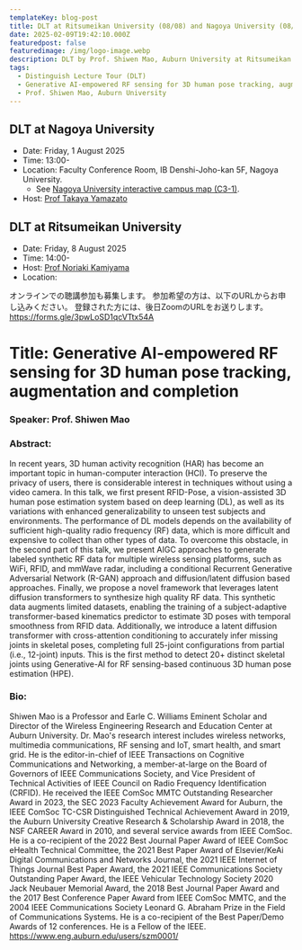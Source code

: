 ```yaml
---
templateKey: blog-post
title: DLT at Ritsumeikan University (08/08) and Nagoya University (08/01)
date: 2025-02-09T19:42:10.000Z
featuredpost: false
featuredimage: /img/logo-image.webp
description: DLT by Prof. Shiwen Mao, Auburn University at Ritsumeikan University and Nagoya University.
tags:
  - Distinguish Lecture Tour (DLT)
  - Generative AI-empowered RF sensing for 3D human pose tracking, augmentation and completion
  - Prof. Shiwen Mao, Auburn University
---
```


## DLT at Nagoya University
- Date: Friday, 1 August 2025
- Time: 13:00-
- Location: Faculty Conference Room, IB Denshi-Joho-kan 5F, Nagoya University.
  - See [Nagoya University interactive campus map (C3-1)](https://www.nagoya-u.ac.jp/extra/map/index.html).
- Host: [Prof Takaya Yamazato](/officers)

## DLT at Ritsumeikan University
- Date: Friday, 8 August 2025
- Time: 14:00-
- Host: [Prof Noriaki Kamiyama](/officers/)
- Location: 


オンラインでの聴講参加も募集します。
参加希望の方は、以下のURLからお申し込みください。
登録された方には、後日ZoomのURLをお送りします。
https://forms.gle/3pwLoSD1qcVTtx54A


<!-- 08/8 Ritsumeikan University (hosted by our Vice-Chair Prof Kamiyama)
08/1 Nagoya University (hosted by me) -->

# Title: Generative AI-empowered RF sensing for 3D human pose tracking, augmentation and completion

### Speaker: Prof. Shiwen Mao

### Abstract:
In recent years, 3D human activity recognition (HAR) has become an important topic in human-computer interaction (HCI). To preserve the privacy of users, there is considerable interest in techniques without using a video camera. In this talk, we first present RFID-Pose, a vision-assisted 3D human pose estimation system based on deep learning (DL), as well as its variations with enhanced generalizability to unseen test subjects and environments. The performance of DL models depends on the availability of sufficient high-quality radio frequency (RF) data, which is more difficult and expensive to collect than other types of data. To overcome this obstacle, in the second part of this talk, we present AIGC approaches to generate labeled synthetic RF data for multiple wireless sensing platforms, such as WiFi, RFID, and mmWave radar, including a conditional Recurrent Generative Adversarial Network (R-GAN) approach and diffusion/latent diffusion based approaches. Finally, we propose a novel framework that leverages latent diffusion transformers to synthesize high quality RF data. This synthetic data augments limited datasets, enabling the training of a subject-adaptive transformer-based kinematics predictor to estimate 3D poses with temporal smoothness from RFID data. Additionally, we introduce a latent diffusion transformer with cross-attention conditioning to accurately infer missing joints in skeletal poses, completing full 25-joint configurations from partial (i.e., 12-joint) inputs. This is the first method to detect 20+ distinct skeletal joints using Generative-AI for RF sensing-based continuous 3D human pose estimation (HPE). 

### Bio: 
Shiwen Mao is a Professor and Earle C. Williams Eminent Scholar and Director of the Wireless Engineering Research and Education Center at Auburn University. Dr. Mao's research interest includes wireless networks, multimedia communications, RF sensing and IoT, smart health, and smart grid. He is the editor-in-chief of IEEE Transactions on Cognitive Communications and Networking, a member-at-large on the Board of Governors of IEEE Communications Society, and Vice President of Technical Activities of IEEE Council on Radio Frequency Identification (CRFID). He received the IEEE ComSoc MMTC Outstanding Researcher Award in 2023, the SEC 2023 Faculty Achievement Award for Auburn, the IEEE ComSoc TC-CSR Distinguished Technical Achievement Award in 2019, the Auburn University Creative Research & Scholarship Award in 2018, the NSF CAREER Award in 2010, and several service awards from IEEE ComSoc. He is a co-recipient of the 2022 Best Journal Paper Award of IEEE ComSoc eHealth Technical Committee, the 2021 Best Paper Award of Elsevier/KeAi Digital Communications and Networks Journal, the 2021 IEEE Internet of Things Journal Best Paper Award, the 2021 IEEE Communications Society Outstanding Paper Award, the IEEE Vehicular Technology Society 2020 Jack Neubauer Memorial Award, the 2018 Best Journal Paper Award and the 2017 Best Conference Paper Award from IEEE ComSoc MMTC, and the 2004 IEEE Communications Society Leonard G. Abraham Prize in the Field of Communications Systems. He is a co-recipient of the Best Paper/Demo Awards of 12 conferences. He is a Fellow of the IEEE. 
https://www.eng.auburn.edu/users/szm0001/
